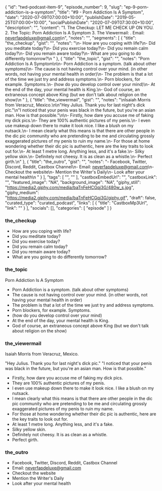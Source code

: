 {
	"id": "twd-podcast-item-9",
	"episode_number": 9,
	"slug": "ep-9-porn-addiction-is-a-symptom",
	"title": "#9 - Porn Addiction Is A Symptom",
	"date": "2020-07-09T07:00:00+10:00",
	"publishDate": "2019-05-25T07:00:00+10:00",
	"socialPublishDate": "2020-07-09T07:30:00+10:00",
	"description": "",
	"content": "1. The Checkup: LET ME CHECK UP ON YOU. 2. The Topic: Porn Addiction Is A Symptom 3. The Viewermail: . Email: neverfapdeluxe@gmail.com\n",
	"notes": "",
	"segments": [
		{
			"title": "the_checkup",
			"gist": "",
			"notes": "\n- How are you coping with life?\n- Did you meditate today?\n- Did you exercise today?\n- Did you remain calm today?\n- Did you remain aware today?\n- What are you going to do differently tomorrow?\n      "
		},
		{
			"title": "the_topic",
			"gist": "",
			"notes": "Porn Addiction Is A Symptom\n\n- Porn Addiction is a symptom. (talk about other symptoms)\n- The cause is not having control over your mind. (in other words, not having your mental health in order)\n- The problem is that a lot of the time we just try and address symptoms.\n- Porn blockers, for example. Symptoms.\n- (how do you develop control over your mind)\n- At the end of the day, your mental health is King.\n- God of course, an extraneous concept above King (but we don't talk about religion on the show)\n      "
		},
		{
			"title": "the_viewermail",
			"gist": "",
			"notes": "\nIsaiah Morris from Veracruz, Mexico.\n\n\"Hey Julius. Thank you for last night's dick pic.\"\n\"I noticed that your penis was black in the future, but you're an asian man. How is that possible.\"\n\n- Firstly, how dare you accuse me of faking my dick pics.\n- They are 100% authentic pictures of my penis.\n- I even use makeup down there to make it look nice. I like a blush on my nutsack.\n- I mean clearly what this means is that there are other people in the dic pic community who are pretending to be me and circulating grossly exaggerated pictures of my penis to ruin my name.\n- For those at home wondering whether their dic pic is authentic, here are the key traits to look out for.\n- At least 1 metre long. Anything less, and it's a fake.\n- Silky yellow skin.\n- Definitely not cheesy. It is as clean as a whistle.\n- Perfect girth.\n"
		},
		{
			"title": "the_outro",
			"gist": "",
			"notes": "- Facebook, Twitter, Discord, Reddit, Castbox Channel\n- Email: neverfapdeluxe@gmail.com\n- Checkout the website\n- Mention the Writer's Daily\n- Look after your mental health\n      "
		}
	],
	"tags": [
		"",
		""
	],
	"castboxEmbedUrl": "",
	"castboxLink": "",
	"featured_image": "NA",
	"background_image": "NA",
	"giphy_still": "https://media2.giphy.com/media/baTnFeHCGqj3G/480w_s.jpg",
	"giphy_medium": "https://media2.giphy.com/media/baTnFeHCGqj3G/giphy.gif",
	"draft": false,
	"curated_type": "curated_podcast",
	"links": [
		{
			"title": "CastboxMp3Url",
			"link": ""
		}
	],
	"socials": [],
	"categories": [
		"episode"
	]
}

### the_checkup


- How are you coping with life?
- Did you meditate today?
- Did you exercise today?
- Did you remain calm today?
- Did you remain aware today?
- What are you going to do differently tomorrow?
      
### the_topic

Porn Addiction Is A Symptom

- Porn Addiction is a symptom. (talk about other symptoms)
- The cause is not having control over your mind. (in other words, not having your mental health in order)
- The problem is that a lot of the time we just try and address symptoms.
- Porn blockers, for example. Symptoms.
- (how do you develop control over your mind)
- At the end of the day, your mental health is King.
- God of course, an extraneous concept above King (but we don't talk about religion on the show)
      
### the_viewermail


Isaiah Morris from Veracruz, Mexico.

"Hey Julius. Thank you for last night's dick pic."
"I noticed that your penis was black in the future, but you're an asian man. How is that possible."

- Firstly, how dare you accuse me of faking my dick pics.
- They are 100% authentic pictures of my penis.
- I even use makeup down there to make it look nice. I like a blush on my nutsack.
- I mean clearly what this means is that there are other people in the dic pic community who are pretending to be me and circulating grossly exaggerated pictures of my penis to ruin my name.
- For those at home wondering whether their dic pic is authentic, here are the key traits to look out for.
- At least 1 metre long. Anything less, and it's a fake.
- Silky yellow skin.
- Definitely not cheesy. It is as clean as a whistle.
- Perfect girth.

### the_outro

- Facebook, Twitter, Discord, Reddit, Castbox Channel
- Email: neverfapdeluxe@gmail.com
- Checkout the website
- Mention the Writer's Daily
- Look after your mental health
      
